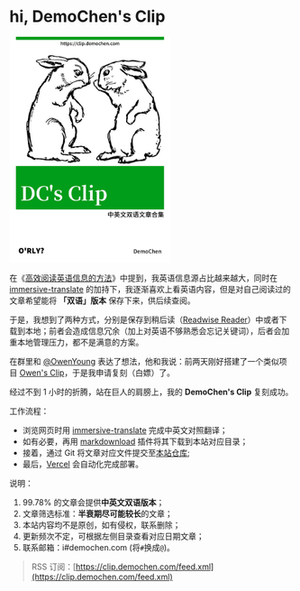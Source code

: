 # hi, DemoChen's Clip

 <img src="./cover.jpg" width = "" height = "400" alt="DemoChen's Clip" />

 <br/>

在《[高效阅读英语信息的方法](https://demochen.com/posts/111501/)》中提到，我英语信息源占比越来越大，同时在 [immersive-translate](https://github.com/immersive-translate/immersive-translate ) 的加持下，我逐渐喜欢上看英语内容，但是对自己阅读过的文章希望能将 **「双语」版本** 保存下来，供后续查阅。

于是，我想到了两种方式，分别是保存到稍后读（[Readwise Reader](https://blog.readwise.io/readwise-reading-app/)）中或者下载到本地；前者会造成信息冗余（加上对英语不够熟悉会忘记关键词），后者会加重本地管理压力，都不是满意的方案。

在群里和 [@OwenYoung](https://www.owenyoung.com/about/ ) 表达了想法，他和我说：前两天刚好搭建了一个类似项目 [Owen's Clip](https://clip.owenyoung.com/ )，于是我申请复刻（白嫖）了。

经过不到 1 小时的折腾，站在巨人的肩膀上，我的 **DemoChen's Clip** 复刻成功。

工作流程：

- 浏览网页时用 [immersive-translate](https://github.com/immersive-translate/immersive-translate ) 完成中英文对照翻译；
- 如有必要，再用 [markdownload](https://github.com/theowenyoung/markdownload ) 插件将其下载到本站对应目录；
- 接着，通过 Git 将文章对应文件提交至[本站仓库](https://github.com/helloChenLei/clip);
- 最后，[Vercel](https://vercel.com/) 会自动化完成部署。

说明：

1. 99.78% 的文章会提供**中英文双语版本**； 
2. 文章筛选标准：**半衰期尽可能较长**的文章；
2. 本站内容均不是原创，如有侵权，联系删除；
4. 更新频次不定，可根据左侧目录查看对应日期文章；
5. 联系邮箱：i#demochen.com (将`#`换成`@`)。

> RSS 订阅：[https://clip.demochen.com/feed.xml](https://clip.demochen.com/feed.xml)
